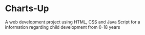# Charts-Up
A web development project using HTML, CSS and Java Script for a information regarding child development from 0-18 years
